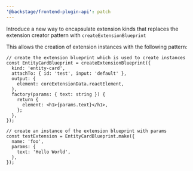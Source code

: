 ```yaml
---
'@backstage/frontend-plugin-api': patch
---
```


Introduce a new way to encapsulate extension kinds that replaces the extension creator pattern with `createExtensionBlueprint`

This allows the creation of extension instances with the following pattern:

```tsx
// create the extension blueprint which is used to create instances
const EntityCardBlueprint = createExtensionBlueprint({
  kind: 'entity-card',
  attachTo: { id: 'test', input: 'default' },
  output: {
    element: coreExtensionData.reactElement,
  },
  factory(params: { text: string }) {
    return {
      element: <h1>{params.text}</h1>,
    };
  },
});

// create an instance of the extension blueprint with params
const testExtension = EntityCardBlueprint.make({
  name: 'foo',
  params: {
    text: 'Hello World',
  },
});
```
